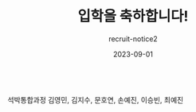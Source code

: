 ---
layout: news-detail
title: 입학을 축하합니다!
subtitle: recruit-notice2
type: others
emoji: 🏫
year: 2023
date: 2023-09-01
summary: "여섯 학생이 연구실에 합류했습니다. 입학을 축하드립니다!"
body: "
<br>
석박통합과정 김영민, 김지수, 문호연, 손예진, 이승빈, 최예진<br>
  "
excerpt: >
categories: news others
---